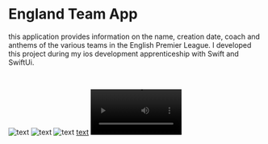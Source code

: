 #  England Team App

this application provides information on the name, creation date, coach and anthems of the various teams in the English Premier League. 
I developed this project during my ios development apprenticeship with Swift and SwiftUi. 

<br>


<!-- <img src=""> -->
![text](AppImg/img1.png)   ![text](AppImg/img2.png)  ![text](AppImg/img3.png) 
[text](AppImg/videos.mov)
<video src='AppImg/videos.mov' width=180/>